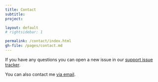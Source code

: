 ```yaml
---
title: Contact
subtitle: 
project: 

layout: default
# rightsidebar: 1

permalink: /contact/index.html
gh-file: /pages/contact.md
---
```

If you have any questions you can open a new issue in our [support issue tracker](https://github.com/bugtrackr/Nireus/issues).

You can also contact me [via email](https://spamty.eu/mail/v4/89/H9lglkqsQua90b9c8d/).